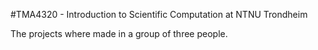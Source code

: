 #TMA4320 - Introduction to Scientific Computation at NTNU Trondheim

The projects where made in a group of three people.

